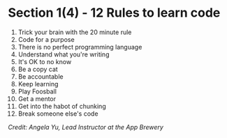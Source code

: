# Section 1(4) - 12 Rules to learn code
1. Trick your brain with the 20 minute rule
2. Code for a purpose
3. There is no perfect programming language 
4. Understand what you're writing
5. It's OK to no know 
6. Be a copy cat
7. Be accountable
8. Keep learning
9. Play Foosball
10. Get a mentor
11. Get into the habot of chunking
12. Break someone else's code

_Credit: Angela Yu, Lead Instructor at the App Brewery_
